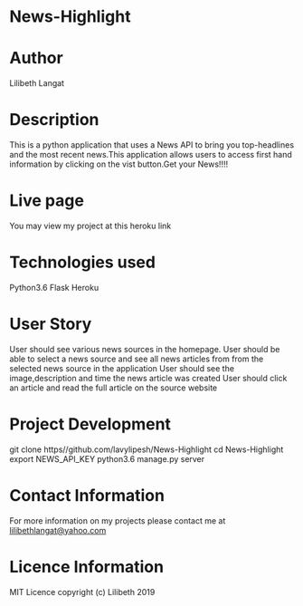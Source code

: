 # News-Highlight
# Author
Lilibeth Langat
# Description
This is a python application that uses a News API to bring you top-headlines and the most recent news.This application allows users to access first hand information by clicking on the vist button.Get your News!!!!
# Live page
You may view my project at this heroku link
# Technologies used
Python3.6
Flask
Heroku
# User Story
User should see various news sources in the homepage.
User should be able to select a news source and see all news articles from from the selected news source in the application
User should see the image,description and time the news article was created
User should click an article and read the full article on the source website
# Project Development
git clone https//github.com/lavylipesh/News-Highlight
cd News-Highlight
export NEWS_API_KEY
python3.6 manage.py server

# Contact Information
For more information on my projects please contact me at lilibethlangat@yahoo.com
# Licence Information
MIT Licence copyright (c) Lilibeth 2019